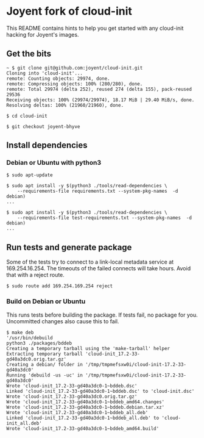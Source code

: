 # Joyent fork of cloud-init

This README contains hints to help you get started with any cloud-init hacking
for Joyent's images.

## Get the bits

```
~ $ git clone git@github.com:joyent/cloud-init.git
Cloning into 'cloud-init'...
remote: Counting objects: 29974, done.
remote: Compressing objects: 100% (280/280), done.
remote: Total 29974 (delta 252), reused 274 (delta 155), pack-reused 29536
Receiving objects: 100% (29974/29974), 18.17 MiB | 29.40 MiB/s, done.
Resolving deltas: 100% (21960/21960), done.

$ cd cloud-init

$ git checkout joyent-bhyve

```

## Install dependencies

### Debian or Ubuntu with python3

```
$ sudo apt-update

$ sudo apt install -y $(python3 ./tools/read-dependencies \
    --requirements-file requirements.txt --system-pkg-names  -d debian)
...

$ sudo apt install -y $(python3 ./tools/read-dependencies \
    --requirements-file test-requirements.txt --system-pkg-names  -d debian)
...
```

## Run tests and generate package

Some of the tests try to connect to a link-local metadata service at
169.254.16.254.  The timeouts of the failed connects will take hours.  Avoid
that with a reject route.

```
$ sudo route add 169.254.169.254 reject
```

### Build on Debian or Ubuntu

This runs tests before building the package.  If tests fail, no package for you.
Uncommitted changes also cause this to fail.

```
$ make deb
'/usr/bin/debuild
python3 ./packages/bddeb
Creating a temporary tarball using the 'make-tarball' helper
Extracting temporary tarball 'cloud-init_17.2-33-gd40a3dc0.orig.tar.gz'
Creating a debian/ folder in '/tmp/tmpmefsxw0i/cloud-init-17.2-33-gd40a3dc0'
Running 'debuild -us -uc' in '/tmp/tmpmefsxw0i/cloud-init-17.2-33-gd40a3dc0'
Wrote 'cloud-init_17.2-33-gd40a3dc0-1~bddeb.dsc'
Linked 'cloud-init_17.2-33-gd40a3dc0-1~bddeb.dsc' to 'cloud-init.dsc'
Wrote 'cloud-init_17.2-33-gd40a3dc0.orig.tar.gz'
Wrote 'cloud-init_17.2-33-gd40a3dc0-1~bddeb_amd64.changes'
Wrote 'cloud-init_17.2-33-gd40a3dc0-1~bddeb.debian.tar.xz'
Wrote 'cloud-init_17.2-33-gd40a3dc0-1~bddeb_all.deb'
Linked 'cloud-init_17.2-33-gd40a3dc0-1~bddeb_all.deb' to 'cloud-init_all.deb'
Wrote 'cloud-init_17.2-33-gd40a3dc0-1~bddeb_amd64.build'
```
